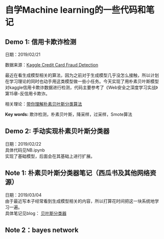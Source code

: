 # 自学Machine learning的一些代码和笔记  
## Demo 1: 信用卡欺诈检测  
日期：2019/02/21  

数据来源：[Kaggle Credit Card Fraud Detection](https://www.kaggle.com/mlg-ulb/creditcardfraud  )     

最近在看生成模型相关的算法，因为之前对于生成模型几乎没怎么接触，所以计划在学习理论的同时也动手用这类模型做一些小任务。今天实现了用朴素贝叶斯模型对kaggle信用卡欺诈数据进行检测，代码主要参考了《Web安全之深度学习实战》第15章-反信用卡欺诈。       

相关理论：[带你理解朴素贝叶斯分类算法](https://zhuanlan.zhihu.com/p/26262151)   

**Key words:**  欺诈检测，朴素贝叶斯，降采样，过采样，Smote算法   

## Demo 2: 手动实现朴素贝叶斯分类器
日期：2019/02/22  
具体代码见NB.ipynb  
实现了基础模型，后面会在其基础上进行扩展。

## Note 1: 朴素贝叶斯分类器笔记（西瓜书及其他网络资源）  
日期：2019/03/04  
由于最近写本子经常看到生成模型相关的内容，所以打算花时间把这一块系统地学习一遍。  
具体笔记见blog： [贝叶斯分类器](https://tools-only.github.io/2019/03/04/%E8%B4%9D%E5%8F%B6%E6%96%AF%E5%88%86%E7%B1%BB%E5%99%A8(Bayesian%20decision%20classifiers)/)

## Note 2：bayes network
